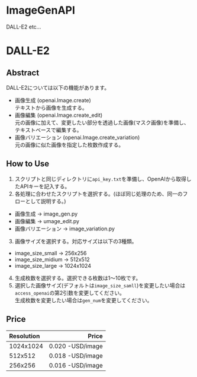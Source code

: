 # ImageGenAPI
DALL-E2 etc...

# DALL-E2
## Abstract
DALL-E2については以下の機能があります。
- 画像生成 (openai.Image.create)  
テキストから画像を生成する。
- 画像編集 (openai.Image.create_edit)  
元の画像に加えて、変更したい部分を透過した画像(マスク画像)を準備し、テキストベースで編集する。
- 画像バリエーション (openai.Image.create_variation)  
元の画像に似た画像を指定した枚数作成する。

## How to Use
1. スクリプトと同じディレクトリに`api_key.txt`を準備し、OpenAIから取得したAPIキーを記入する。
2. 各処理に合わせたスクリプトを選択する。(ほぼ同じ処理のため、同一のフローとして説明する。)
- 画像生成 -> image_gen.py
- 画像編集 -> umage_edit.py
- 画像バリエーション -> image_variation.py
3. 画像サイズを選択する。対応サイズは以下の3種類。
- image_size_small -> 256x256
- image_size_midium -> 512x512
- image_size_large -> 1024x1024
4. 生成枚数を選択する。選択できる枚数は1～10枚です。
5. 選択した画像サイズ(デフォルトは`image_size_samll`)を変更したい場合は`access_openai`の第2引数を変更してください。  
生成枚数を変更したい場合は`gen_num`を変更してください。

## Price
| Resolution | Price |
|:--|--:|
|1024x1024|0.020 -USD/image|
|512x512|0.018 -USD/image|
|256x256|0.016 -USD/image|
